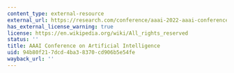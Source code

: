 ```yaml
---
content_type: external-resource
external_url: https://research.com/conference/aaai-2022-aaai-conference-on-artificial-intelligence
has_external_license_warning: true
license: https://en.wikipedia.org/wiki/All_rights_reserved
status: ''
title: AAAI Conference on Artificial Intelligence
uid: 94b80f21-7dcd-4ba3-8370-cd906b5e54fe
wayback_url: ''
---
```

